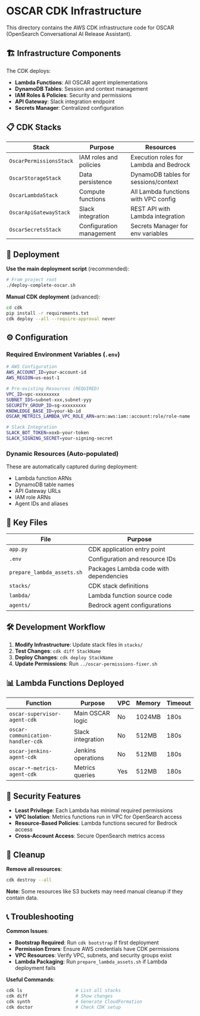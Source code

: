 # OSCAR CDK Infrastructure

This directory contains the AWS CDK infrastructure code for OSCAR (OpenSearch Conversational AI Release Assistant).

## 🏗️ Infrastructure Components

The CDK deploys:
- **Lambda Functions**: All OSCAR agent implementations
- **DynamoDB Tables**: Session and context management
- **IAM Roles & Policies**: Security and permissions
- **API Gateway**: Slack integration endpoint
- **Secrets Manager**: Centralized configuration

## 📋 CDK Stacks

| Stack | Purpose | Resources |
|-------|---------|-----------|
| `OscarPermissionsStack` | IAM roles and policies | Execution roles for Lambda and Bedrock |
| `OscarStorageStack` | Data persistence | DynamoDB tables for sessions/context |
| `OscarLambdaStack` | Compute functions | All Lambda functions with VPC config |
| `OscarApiGatewayStack` | Slack integration | REST API with Lambda integration |
| `OscarSecretsStack` | Configuration management | Secrets Manager for env variables |

## 🚀 Deployment

**Use the main deployment script** (recommended):
```bash
# From project root
./deploy-complete-oscar.sh
```

**Manual CDK deployment** (advanced):
```bash
cd cdk
pip install -r requirements.txt
cdk deploy --all --require-approval never
```

## ⚙️ Configuration

### Required Environment Variables (`.env`)
```bash
# AWS Configuration
AWS_ACCOUNT_ID=your-account-id
AWS_REGION=us-east-1

# Pre-existing Resources (REQUIRED)
VPC_ID=vpc-xxxxxxxxx
SUBNET_IDS=subnet-xxx,subnet-yyy
SECURITY_GROUP_ID=sg-xxxxxxxxx
KNOWLEDGE_BASE_ID=your-kb-id
OSCAR_METRICS_LAMBDA_VPC_ROLE_ARN=arn:aws:iam::account:role/role-name

# Slack Integration
SLACK_BOT_TOKEN=xoxb-your-token
SLACK_SIGNING_SECRET=your-signing-secret
```

### Dynamic Resources (Auto-populated)
These are automatically captured during deployment:
- Lambda function ARNs
- DynamoDB table names
- API Gateway URLs
- IAM role ARNs
- Agent IDs and aliases

## 🔧 Key Files

| File | Purpose |
|------|---------|
| `app.py` | CDK application entry point |
| `.env` | Configuration and resource IDs |
| `prepare_lambda_assets.sh` | Packages Lambda code with dependencies |
| `stacks/` | CDK stack definitions |
| `lambda/` | Lambda function source code |
| `agents/` | Bedrock agent configurations |

## 🛠️ Development Workflow

1. **Modify Infrastructure**: Update stack files in `stacks/`
2. **Test Changes**: `cdk diff StackName`
3. **Deploy Changes**: `cdk deploy StackName`
4. **Update Permissions**: Run `../oscar-permissions-fixer.sh`

## 📊 Lambda Functions Deployed

| Function | Purpose | VPC | Memory | Timeout |
|----------|---------|-----|--------|---------|
| `oscar-supervisor-agent-cdk` | Main OSCAR logic | No | 1024MB | 180s |
| `oscar-communication-handler-cdk` | Slack integration | No | 512MB | 180s |
| `oscar-jenkins-agent-cdk` | Jenkins operations | No | 512MB | 180s |
| `oscar-*-metrics-agent-cdk` | Metrics queries | Yes | 512MB | 180s |

## 🔐 Security Features

- **Least Privilege**: Each Lambda has minimal required permissions
- **VPC Isolation**: Metrics functions run in VPC for OpenSearch access
- **Resource-Based Policies**: Lambda functions secured for Bedrock access
- **Cross-Account Access**: Secure OpenSearch metrics access

## 🧹 Cleanup

**Remove all resources**:
```bash
cdk destroy --all
```

**Note**: Some resources like S3 buckets may need manual cleanup if they contain data.

## 📞 Troubleshooting

**Common Issues**:
- **Bootstrap Required**: Run `cdk bootstrap` if first deployment
- **Permission Errors**: Ensure AWS credentials have CDK permissions
- **VPC Resources**: Verify VPC, subnets, and security groups exist
- **Lambda Packaging**: Run `prepare_lambda_assets.sh` if Lambda deployment fails

**Useful Commands**:
```bash
cdk ls                    # List all stacks
cdk diff                  # Show changes
cdk synth                 # Generate CloudFormation
cdk doctor                # Check CDK setup
```